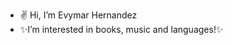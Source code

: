 - ✌ Hi, I’m Evymar Hernandez
- ✨I’m interested in books, music and languages!✨

<!---
vivioki/vivioki is a ✨ special ✨ repository because its `README.md` (this file) appears on your GitHub profile.
You can click the Preview link to take a look at your changes.
--->
